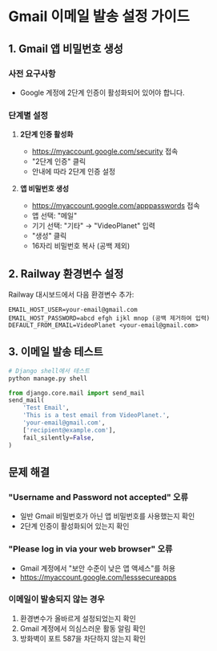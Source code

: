 
# Gmail 이메일 발송 설정 가이드

## 1. Gmail 앱 비밀번호 생성

### 사전 요구사항
- Google 계정에 2단계 인증이 활성화되어 있어야 합니다.

### 단계별 설정

1. **2단계 인증 활성화**
   - https://myaccount.google.com/security 접속
   - "2단계 인증" 클릭
   - 안내에 따라 2단계 인증 설정

2. **앱 비밀번호 생성**
   - https://myaccount.google.com/apppasswords 접속
   - 앱 선택: "메일"
   - 기기 선택: "기타" → "VideoPlanet" 입력
   - "생성" 클릭
   - 16자리 비밀번호 복사 (공백 제외)

## 2. Railway 환경변수 설정

Railway 대시보드에서 다음 환경변수 추가:

```
EMAIL_HOST_USER=your-email@gmail.com
EMAIL_HOST_PASSWORD=abcd efgh ijkl mnop (공백 제거하여 입력)
DEFAULT_FROM_EMAIL=VideoPlanet <your-email@gmail.com>
```

## 3. 이메일 발송 테스트

```python
# Django shell에서 테스트
python manage.py shell

from django.core.mail import send_mail
send_mail(
    'Test Email',
    'This is a test email from VideoPlanet.',
    'your-email@gmail.com',
    ['recipient@example.com'],
    fail_silently=False,
)
```

## 문제 해결

### "Username and Password not accepted" 오류
- 일반 Gmail 비밀번호가 아닌 앱 비밀번호를 사용했는지 확인
- 2단계 인증이 활성화되어 있는지 확인

### "Please log in via your web browser" 오류
- Gmail 계정에서 "보안 수준이 낮은 앱 액세스"를 허용
- https://myaccount.google.com/lesssecureapps

### 이메일이 발송되지 않는 경우
1. 환경변수가 올바르게 설정되었는지 확인
2. Gmail 계정에서 의심스러운 활동 알림 확인
3. 방화벽이 포트 587을 차단하지 않는지 확인

